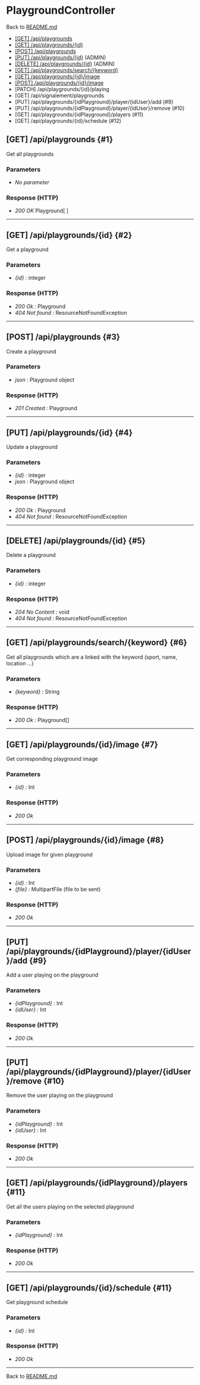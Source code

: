 # PlaygroundController

Back to [README.md](../README.md)

- [[GET] /api/playgrounds](#1)
- [[GET] /api/playgrounds/\{id\}](#2)
- [[POST] /api/playgrounds](#3)
- [[PUT] /api/playgrounds/\{id\}](#4) (ADMIN)
- [[DELETE] /api/playgrounds/\{id\}](#5) (ADMIN)
- [[GET] /api/playgrounds/search/\{keyword\}](#6)
- [[GET] /api/playgrounds/\{id\}/image](#7)
- [[POST] /api/playgrounds/\{id\}/image](#8)
- [PATCH] /api/playgrounds/{id}/playing
- [GET] /api/signalement/playgrounds
- [PUT] /api/playgrounds/{idPlayground}/player/{idUser}/add (#9)
- [PUT] /api/playgrounds/{idPlayground}/player/{idUser}/remove (#10)
- [GET] /api/playgrounds/{idPlayground}/players (#11)
- [GET] /api/playgrounds/{id}/schedule (#12)


## [GET] /api/playgrounds {#1}

Get all playgrounds

### Parameters

- *No parameter*

### Response (HTTP)

- *200 OK* Playground[ ]

___

## [GET] /api/playgrounds/\{id\} {#2}

Get a playground

### Parameters

- *\{id\} :* integer

### Response (HTTP)

- *200 Ok :* Playground
- *404 Not found :* ResourceNotFoundException

___

## [POST] /api/playgrounds {#3}

Create a playground

### Parameters

- *json* : Playground object

### Response (HTTP)

- *201 Created :* Playground

___

## [PUT] /api/playgrounds/\{id\} {#4}

Update a playground

### Parameters

- *\{id\} :* integer
- *json :* Playground object

### Response (HTTP)

- *200 Ok :* Playground
- *404 Not found :* ResourceNotFoundException

___

## [DELETE] /api/playgrounds/\{id\} {#5}

Delete a playground

### Parameters

- *\{id\} :* integer

### Response (HTTP)

- *204 No Content :* void
- *404 Not found :* ResourceNotFoundException
  
___

## [GET] /api/playgrounds/search/\{keyword\} {#6}

Get all playgrounds which are a linked with the keyword (sport, name, location ...)

### Parameters

- *\{keyword\} :* String

### Response (HTTP)

- *200 Ok :* Playground[]

___

## [GET] /api/playgrounds/\{id\}/image {#7}

Get corresponding playground image

### Parameters

- *\{id\} :* Int

### Response (HTTP)

- *200 Ok* 

___

## [POST] /api/playgrounds/\{id\}/image {#8}

Upload image for given playground

### Parameters

- *\{id\} :* Int
- *\{file\} :* MultipartFile (file to be sent)

### Response (HTTP)

- *200 Ok* 

___

## [PUT] /api/playgrounds/{idPlayground}/player/{idUser}/add {#9}

Add a user playing on the playground

### Parameters

- *\{idPlayground\} :* Int
- *\{idUser\} :* Int

### Response (HTTP)

- *200 Ok* 

___

## [PUT] /api/playgrounds/{idPlayground}/player/{idUser}/remove {#10}

Remove the user playing on the playground

### Parameters

- *\{idPlayground\} :* Int
- *\{idUser\} :* Int

### Response (HTTP)

- *200 Ok* 

___

## [GET] /api/playgrounds/{idPlayground}/players {#11}

Get all the users playing on the selected playground

### Parameters

- *\{idPlayground\} :* Int

### Response (HTTP)

- *200 Ok* 

___

## [GET] /api/playgrounds/{id}/schedule {#11}

Get playground schedule

### Parameters

- *\{id\} :* Int

### Response (HTTP)

- *200 Ok* 

___

Back to [README.md](../README.md)